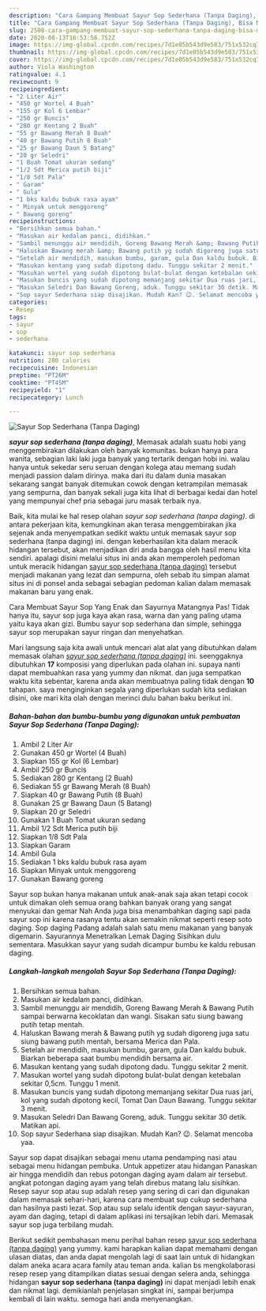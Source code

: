 ```yaml
---
description: "Cara Gampang Membuat Sayur Sop Sederhana (Tanpa Daging), Bisa Manjain Lidah"
title: "Cara Gampang Membuat Sayur Sop Sederhana (Tanpa Daging), Bisa Manjain Lidah"
slug: 2508-cara-gampang-membuat-sayur-sop-sederhana-tanpa-daging-bisa-manjain-lidah
date: 2020-08-13T16:53:58.752Z
image: https://img-global.cpcdn.com/recipes/7d1e05b543d9e583/751x532cq70/sayur-sop-sederhana-tanpa-daging-foto-resep-utama.jpg
thumbnail: https://img-global.cpcdn.com/recipes/7d1e05b543d9e583/751x532cq70/sayur-sop-sederhana-tanpa-daging-foto-resep-utama.jpg
cover: https://img-global.cpcdn.com/recipes/7d1e05b543d9e583/751x532cq70/sayur-sop-sederhana-tanpa-daging-foto-resep-utama.jpg
author: Viola Washington
ratingvalue: 4.1
reviewcount: 9
recipeingredient:
- "2 Liter Air"
- "450 gr Wortel 4 Buah"
- "155 gr Kol 6 Lembar"
- "250 gr Buncis"
- "280 gr Kentang 2 Buah"
- "55 gr Bawang Merah 8 Buah"
- "40 gr Bawang Putih 8 Buah"
- "25 gr Bawang Daun 5 Batang"
- "20 gr Seledri"
- "1 Buah Tomat ukuran sedang"
- "1/2 Sdt Merica putih biji"
- "1/8 Sdt Pala"
- " Garam"
- " Gula"
- "1 bks kaldu bubuk rasa ayam"
- " Minyak untuk menggoreng"
- " Bawang goreng"
recipeinstructions:
- "Bersihkan semua bahan."
- "Masukan air kedalam panci, didihkan."
- "Sambil menunggu air mendidih, Goreng Bawang Merah &amp; Bawang Putih sampai berwarna kecoklatan dan wangi. Sisakan satu siung bawang putih tetap mentah."
- "Haluskan Bawang merah &amp; Bawang putih yg sudah digoreng juga satu siung bawang putih mentah, bersama Merica dan Pala."
- "Setelah air mendidih, masukan bumbu, garam, gula Dan kaldu bubuk. Biarkan beberapa saat bumbu mendidih bersama air."
- "Masukan kentang yang sudah dipotong dadu. Tunggu sekitar 2 menit."
- "Masukan wortel yang sudah dipotong bulat-bulat dengan ketebalan sekitar 0,5cm. Tunggu 1 menit."
- "Masukan buncis yang sudah dipotong memanjang sekitar Dua ruas jari, kol yang sudah dipotong kecil, Tomat Dan Daun Bawang. Tunggu sekitar 3 menit."
- "Masukan Seledri Dan Bawang Goreng, aduk. Tunggu sekitar 30 detik. Matikan api."
- "Sop sayur Sederhana siap disajikan. Mudah Kan? 😉. Selamat mencoba yaa."
categories:
- Resep
tags:
- sayur
- sop
- sederhana

katakunci: sayur sop sederhana 
nutrition: 280 calories
recipecuisine: Indonesian
preptime: "PT26M"
cooktime: "PT45M"
recipeyield: "1"
recipecategory: Lunch

---
```



![Sayur Sop Sederhana (Tanpa Daging)](https://img-global.cpcdn.com/recipes/7d1e05b543d9e583/751x532cq70/sayur-sop-sederhana-tanpa-daging-foto-resep-utama.jpg)

<b><i>sayur sop sederhana (tanpa daging)</i></b>, Memasak adalah suatu hobi yang menggembirakan dilakukan oleh banyak komunitas. bukan hanya para wanita, sebagian laki laki juga banyak yang tertarik dengan hobi ini. walau hanya untuk sekedar seru seruan dengan kolega atau memang sudah menjadi passion dalam dirinya. maka dari itu dalam dunia masakan sekarang sangat banyak ditemukan cowok dengan ketrampilan memasak yang sempurna, dan banyak sekali juga kita lihat di berbagai kedai dan hotel yang mempunyai chef pria sebagai juru masak terbaik nya.

Baik, kita mulai ke hal resep olahan <i>sayur sop sederhana (tanpa daging)</i>. di antara pekerjaan kita, kemungkinan akan terasa menggembirakan jika sejenak anda menyempatkan sedikit waktu untuk memasak sayur sop sederhana (tanpa daging) ini. dengan keberhasilan kita dalam meracik hidangan tersebut, akan menjadikan diri anda bangga oleh hasil menu kita sendiri. apalagi disini melalui situs ini anda akan memperoleh pedoman untuk meracik hidangan <u>sayur sop sederhana (tanpa daging)</u> tersebut menjadi makanan yang lezat dan sempurna, oleh sebab itu simpan alamat situs ini di ponsel anda sebagai sebagian pedoman kalian dalam memasak makanan baru yang enak.

Cara Membuat Sayur Sop Yang Enak dan Sayurnya Matangnya Pas! Tidak hanya itu, sayur sop juga kaya akan rasa, warna dan yang paling utama yaitu kaya akan gizi. Bumbu sayur sop sederhana dan simple, sehingga sayur sop merupakan sayur ringan dan menyehatkan.


Mari langsung saja kita awali untuk mencari alat alat yang dibutuhkan dalam memasak olahan <u><i>sayur sop sederhana (tanpa daging)</i></u> ini. seenggaknya dibutuhkan <b>17</b> komposisi yang diperlukan pada olahan ini. supaya nanti dapat membuahkan rasa yang yummy dan nikmat. dan juga sempatkan waktu kita sebentar, karena anda akan membuatnya paling tidak dengan <b>10</b> tahapan. saya menginginkan segala yang diperlukan sudah kita sediakan disini, oke mari kita olah dengan merinci dulu bahan baku berikut ini.

<!--inarticleads1-->

##### Bahan-bahan dan bumbu-bumbu yang digunakan untuk pembuatan Sayur Sop Sederhana (Tanpa Daging):

1. Ambil 2 Liter Air
1. Gunakan 450 gr Wortel (4 Buah)
1. Siapkan 155 gr Kol (6 Lembar)
1. Ambil 250 gr Buncis
1. Sediakan 280 gr Kentang (2 Buah)
1. Sediakan 55 gr Bawang Merah (8 Buah)
1. Siapkan 40 gr Bawang Putih (8 Buah)
1. Gunakan 25 gr Bawang Daun (5 Batang)
1. Siapkan 20 gr Seledri
1. Gunakan 1 Buah Tomat ukuran sedang
1. Ambil 1/2 Sdt Merica putih biji
1. Siapkan 1/8 Sdt Pala
1. Siapkan  Garam
1. Ambil  Gula
1. Sediakan 1 bks kaldu bubuk rasa ayam
1. Siapkan  Minyak untuk menggoreng
1. Gunakan  Bawang goreng


Sayur sop bukan hanya makanan untuk anak-anak saja akan tetapi cocok untuk dimakan oleh semua orang bahkan banyak orang yang sangat menyukai dan gemar Nah Anda juga bisa menambahkan daging sapi pada sayur sop ini karena rasanya tentu akan semakin nikmat seperti resep soto daging. Sop daging Padang adalah salah satu menu makanan yang banyak digemarin. Sayurannya Menetralkan Lemak Daging Sisihkan dulu sementara. Masukkan sayur yang sudah dicampur bumbu ke kaldu rebusan daging. 

<!--inarticleads2-->

##### Langkah-langkah mengolah Sayur Sop Sederhana (Tanpa Daging):

1. Bersihkan semua bahan.
1. Masukan air kedalam panci, didihkan.
1. Sambil menunggu air mendidih, Goreng Bawang Merah &amp; Bawang Putih sampai berwarna kecoklatan dan wangi. Sisakan satu siung bawang putih tetap mentah.
1. Haluskan Bawang merah &amp; Bawang putih yg sudah digoreng juga satu siung bawang putih mentah, bersama Merica dan Pala.
1. Setelah air mendidih, masukan bumbu, garam, gula Dan kaldu bubuk. Biarkan beberapa saat bumbu mendidih bersama air.
1. Masukan kentang yang sudah dipotong dadu. Tunggu sekitar 2 menit.
1. Masukan wortel yang sudah dipotong bulat-bulat dengan ketebalan sekitar 0,5cm. Tunggu 1 menit.
1. Masukan buncis yang sudah dipotong memanjang sekitar Dua ruas jari, kol yang sudah dipotong kecil, Tomat Dan Daun Bawang. Tunggu sekitar 3 menit.
1. Masukan Seledri Dan Bawang Goreng, aduk. Tunggu sekitar 30 detik. Matikan api.
1. Sop sayur Sederhana siap disajikan. Mudah Kan? 😉. Selamat mencoba yaa.


Sayur sop dapat disajikan sebagai menu utama pendamping nasi atau sebagai menu hidangan pembuka. Untuk appetizer atau hidangan Panaskan air hingga mendidih dan rebus potongan daging ayam dalam air tersebut. angkat potongan daging ayam yang telah direbus matang lalu sisihkan. Resep sayur sop atau sup adalah resep yang sering di cari dan digunakan dalam memasak sehari-hari, karena cara membuat sup cukup sederhana dan hasilnya pasti lezat. Sop atau sup selalu identik dengan sayur-sayuran, ayam dan daging, tetapi di dalam aplikasi ini tersajikan lebih dari. Memasak sayur sop juga terbilang mudah. 

Berikut sedikit pembahasan menu perihal bahan resep <u>sayur sop sederhana (tanpa daging)</u> yang yummy. kami harapkan kalian dapat memahami dengan ulasan diatas, dan anda dapat mengolah lagi di saat lain untuk di hidangkan dalam aneka acara acara family atau teman anda. kalian bs mengkolaborasi resep resep yang ditampilkan diatas sesuai dengan selera anda, sehingga hidangan <b>sayur sop sederhana (tanpa daging)</b> ini dapat menjadi lebih enak dan nikmat lagi. demikianlah penjelasan singkat ini, sampai berjumpa kembali di lain waktu. semoga hari anda menyenangkan.
